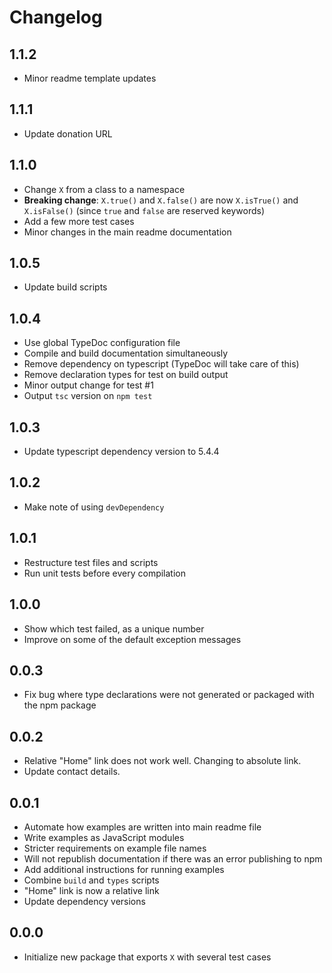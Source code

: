 # Changelog

## 1.1.2

- Minor readme template updates

## 1.1.1

- Update donation URL

## 1.1.0

- Change `X` from a class to a namespace
- **Breaking change**: `X.true()` and `X.false()` are now `X.isTrue()` and `X.isFalse()` (since `true` and `false` are reserved keywords)
- Add a few more test cases
- Minor changes in the main readme documentation

## 1.0.5

- Update build scripts

## 1.0.4

- Use global TypeDoc configuration file
- Compile and build documentation simultaneously
- Remove dependency on typescript (TypeDoc will take care of this)
- Remove declaration types for test on build output
- Minor output change for test #1
- Output `tsc` version on `npm test`

## 1.0.3

- Update typescript dependency version to 5.4.4

## 1.0.2

- Make note of using `devDependency`

## 1.0.1

- Restructure test files and scripts
- Run unit tests before every compilation

## 1.0.0

- Show which test failed, as a unique number
- Improve on some of the default exception messages

## 0.0.3

- Fix bug where type declarations were not generated or packaged with the npm package

## 0.0.2

- Relative "Home" link does not work well. Changing to absolute link.
- Update contact details.

## 0.0.1

- Automate how examples are written into main readme file
- Write examples as JavaScript modules
- Stricter requirements on example file names
- Will not republish documentation if there was an error publishing to npm
- Add additional instructions for running examples
- Combine `build` and `types` scripts
- "Home" link is now a relative link
- Update dependency versions

## 0.0.0

- Initialize new package that exports `X` with several test cases